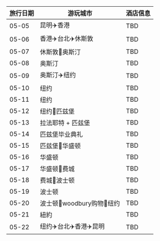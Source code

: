 | 旅行日期 | 游玩城市 | 酒店信息 |
| -------- | -------- | -------- |
| 05-05 | 昆明✈️香港 | TBD | 
| 05-06 | 香港✈️台北✈️休斯敦 | TBD | 
| 05-07 | 休斯敦🚗奥斯汀 | TBD | 
| 05-08 | 奥斯汀 | TBD | 
| 05-09 | 奥斯汀✈️纽约 | TBD | 
| 05-10 | 纽约 | TBD | 
| 05-11 | 纽约 | TBD | 
| 05-12 | 纽约🚗匹兹堡 | TBD | 
| 05-13 | 拉法耶特 + 匹兹堡 | TBD | 
| 05-14 | 匹兹堡毕业典礼 | TBD | 
| 05-15 | 匹兹堡🚗华盛顿 | TBD | 
| 05-16 | 华盛顿 | TBD | 
| 05-17 | 华盛顿🚗费城 | TBD | 
| 05-18 | 费城🚗波士顿 | TBD | 
| 05-19 | 波士顿 | TBD | 
| 05-20 | 波士顿🚗woodbury购物🚗纽约 | TBD | 
| 05-21 | 紐約 | TBD | 
| 05-22 | 纽约✈️台北✈️香港✈️昆明 | TBD |  
